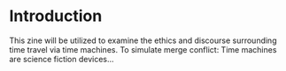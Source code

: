# Introduction
 This zine will be utilized to examine the ethics and discourse surrounding time travel via time machines.
To simulate merge conflict: Time machines are science fiction devices...

